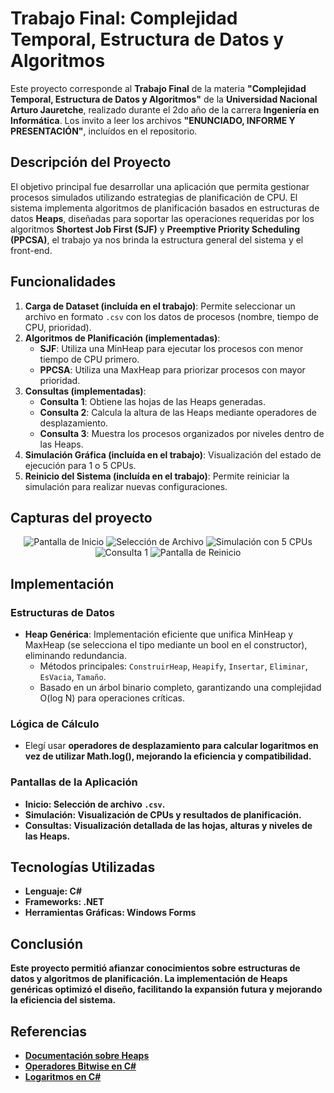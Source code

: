 # Trabajo Final: Complejidad Temporal, Estructura de Datos y Algoritmos

Este proyecto corresponde al **Trabajo Final** de la materia **"Complejidad Temporal, Estructura de Datos y Algoritmos"** de la **Universidad Nacional Arturo Jauretche**, realizado durante el 2do año de la carrera **Ingeniería en Informática**. Los invito a leer los archivos **"ENUNCIADO, INFORME Y PRESENTACIÓN"**, incluídos en el repositorio.

## Descripción del Proyecto
El objetivo principal fue desarrollar una aplicación que permita gestionar procesos simulados utilizando estrategias de planificación de CPU. El sistema implementa algoritmos de planificación basados en estructuras de datos **Heaps**, diseñadas para soportar las operaciones requeridas por los algoritmos **Shortest Job First (SJF)** y **Preemptive Priority Scheduling (PPCSA)**, el trabajo ya nos brinda la estructura general del sistema y el front-end.

## Funcionalidades

1. **Carga de Dataset (incluída en el trabajo)**: Permite seleccionar un archivo en formato `.csv` con los datos de procesos (nombre, tiempo de CPU, prioridad).  
2. **Algoritmos de Planificación (implementadas)**:
   - **SJF**: Utiliza una MinHeap para ejecutar los procesos con menor tiempo de CPU primero.
   - **PPCSA**: Utiliza una MaxHeap para priorizar procesos con mayor prioridad.
3. **Consultas (implementadas)**:
   - **Consulta 1**: Obtiene las hojas de las Heaps generadas.
   - **Consulta 2**: Calcula la altura de las Heaps mediante operadores de desplazamiento.
   - **Consulta 3**: Muestra los procesos organizados por niveles dentro de las Heaps.
4. **Simulación Gráfica (incluída en el trabajo)**: Visualización del estado de ejecución para 1 o 5 CPUs.
5. **Reinicio del Sistema (incluída en el trabajo)**: Permite reiniciar la simulación para realizar nuevas configuraciones.

## Capturas del proyecto
<div align="center">
  <img src="https://github.com/user-attachments/assets/0fb10218-413a-4a03-82cb-f7716adbc060" alt="Pantalla de Inicio">
  <img src="https://github.com/user-attachments/assets/687c197e-8d14-422d-9869-a72d290744b9" alt="Selección de Archivo">
  <img src="https://github.com/user-attachments/assets/f6b22328-97ae-49b7-829e-44ba5385b947" alt="Simulación con 5 CPUs">
  <img src="https://github.com/user-attachments/assets/1a3d9321-b73e-4c4c-be2a-372ec3c909e7" alt="Consulta 1">
  <img src="https://github.com/user-attachments/assets/48b44f30-1c41-4e11-ab41-c3ef023a31da" alt="Pantalla de Reinicio">
</div>


## Implementación
### Estructuras de Datos
- **Heap Genérica**: Implementación eficiente que unifica MinHeap y MaxHeap (se selecciona el tipo mediante un bool en el constructor), eliminando redundancia. 
  - Métodos principales: `ConstruirHeap`, `Heapify`, `Insertar`, `Eliminar`, `EsVacia`, `Tamaño`.
  - Basado en un árbol binario completo, garantizando una complejidad O(log N) para operaciones críticas.

### Lógica de Cálculo
   - Elegí usar <strong>operadores de desplazamiento<strong> para calcular logaritmos en vez de utilizar Math.log(), mejorando la eficiencia y compatibilidad.

### Pantallas de la Aplicación
- **Inicio**: Selección de archivo `.csv`.
- **Simulación**: Visualización de CPUs y resultados de planificación.
- **Consultas**: Visualización detallada de las hojas, alturas y niveles de las Heaps.

## Tecnologías Utilizadas
- **Lenguaje**: C#  
- **Frameworks**: .NET  
- **Herramientas Gráficas**: Windows Forms

## Conclusión
Este proyecto permitió afianzar conocimientos sobre estructuras de datos y algoritmos de planificación. La implementación de Heaps genéricas optimizó el diseño, facilitando la expansión futura y mejorando la eficiencia del sistema.

## Referencias
- [Documentación sobre Heaps](https://publish.obsidian.md/algoritmos/Estructuras+de+datos/Heap)
- [Operadores Bitwise en C#](https://learn.microsoft.com/en-us/cpp/cpp/left-shift-and-right-shift-operators-input-and-output?view=msvc-170)
- [Logaritmos en C#](https://learn.microsoft.com/en-us/dotnet/api/system.math.log2?view=net-8.0)
